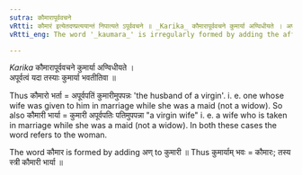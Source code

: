 ```yaml
---
sutra: कौमारापूर्ववचने
vRtti: कौमारं इत्येतदण्प्रत्ययान्तं निपात्यते ऽपूर्ववचने ॥ _Karika_ कौमारापूर्ववचने कुमार्या अण्विधीयते । अपूर्वत्वं यदा तस्याः कुमार्या भवतीतिवा ॥
vRtti_eng: The word '_kaumara_' is irregularly formed by adding the affix अण्, when meaning 'virginity'.

---
```

_Karika_
कौमारापूर्ववचने कुमार्या अण्विधीयते ।  
अपूर्वत्वं यदा तस्याः कुमार्या भवतीतिवा ॥

Thus कौमारो भर्ता = अपूर्वपतिं कुमारीमुपपन्नः 'the husband of a virgin'. i. e. one whose wife was given to him in marriage while she was a maid (not a widow). So also कौमारी भार्या = कुमारी अपूर्वपतिः पतिमुपपन्ना "a virgin wife" i. e. a wife who is taken in marriage while she was a maid (not a widow). In both these cases the word refers to the woman.

The word कौमार is formed by adding अण् to कुमारी ॥ Thus कुमार्याम् भवः = कौमारः; तस्य स्त्री कौमारी भार्या ॥